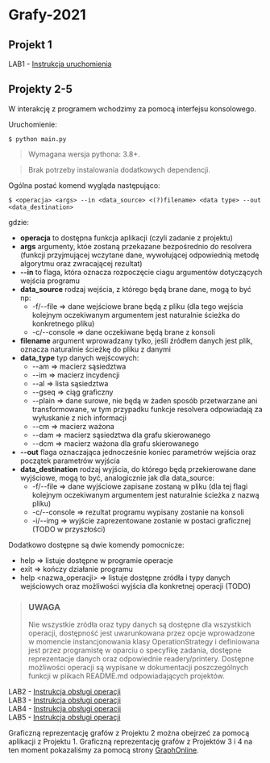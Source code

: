 # Grafy-2021

## Projekt 1

LAB1 - [Instrukcja uruchomienia](https://github.com/Fadikk367/Grafy-2021/blob/main/LAB1/README.md)  

## Projekty 2-5

W interakcję z programem wchodzimy za pomocą interfejsu konsolowego. 

Uruchomienie:
```
$ python main.py
```

> Wymagana wersja pythona: 3.8+.

> Brak potrzeby instalowania dodatkowych dependencji.

Ogólna postać komend wygląda następująco:

```
$ <operacja> <args> --in <data_source> <(?)filename> <data type> --out <data_destination>
```
gdzie:

* **operacja** to dostępna funkcja aplikacji (czyli zadanie z projektu)
* **args** argumenty, któe zostaną przekazane bezpośrednio do resolvera (funkcji przyjmującej wczytane dane, wywołującej odpowiednią metodę algorytmu oraz zwracającej rezultat)
* **--in** to flaga, która oznacza rozpoczęcie ciagu argumentów dotyczących wejścia programu
* **data_source** rodzaj wejścia, z którego będą brane dane, mogą to być np:
  * -f/--file => dane wejściowe brane będą z pliku (dla tego wejścia kolejnym oczekiwanym argumentem jest naturalnie ścieżka do konkretnego pliku)
  * -c/--console => dane oczekiwane będą brane z konsoli
* **filename** argument wprowadzany tylko, jeśli źródłem danych jest plik, oznacza naturalnie ścieżkę do pliku z danymi
* **data_type** typ danych wejścowych:
  * --am => macierz sąsiedztwa
  * --im => macierz incydencji
  * --al => lista sąsiedztwa
  * --gseq => ciąg graficzny
  * --plain => dane surowe, nie będą w żaden sposób przetwarzane ani transformowane, w tym przypadku funkcje resolvera odpowiadają za wyłuskanie z nich informacji
  * --cm => macierz ważona
  * --dam => macierz sąsiedztwa dla grafu skierowanego
  * --dcm => macierz ważona dla grafu skierowanego
* **--out** flaga oznaczająca jednocześnie koniec parametrów wejścia oraz początek parametrów wyjścia
* **data_destination** rodzaj wyjścia, do którego będą przekierowane dane wyjściowe, mogą to być, analogicznie jak dla data_source:
  * -f/--file => dane wyjściowe zapisane zostaną w pliku (dla tej flagi kolejnym oczekiwanym argumentem jest naturalnie ścieżka z nazwą pliku)
  * -c/--console => rezultat programu wypisany zostanie na konsoli
  * -i/--img => wyjście zaprezentowane zostanie w postaci graficznej (TODO w przyszłości) 


Dodatkowo dostępne są dwie komendy pomocnicze:
* help => listuje dostępne w programie operacje
* exit => kończy działanie programu
* help <nazwa_operacji> => listuje dostępne zródła i typy danych wejściowych oraz możliwości wyjścia dla konkretnej operacji (TODO)


> ### UWAGA
> Nie wszystkie zródła oraz typy danych są dostępne dla wszystkich operacji, dostępność jest uwarunkowana przez opcje wprowadzone w momencie instancjonowania klasy OperationStrategy i definiowana jest przez programistę w oparciu o specyfikę zadania, dostępne reprezentacje danych oraz odpowiednie readery/printery. Dostępne możliwości operacji są wypisane w dokumentacji poszczególnych funkcji w plikach README.md odpowiadających projektów.


LAB2 - [Instrukcja obsługi operacji](https://github.com/Fadikk367/Grafy-2021/blob/main/LAB2/README.md)  
LAB3 - [Instrukcja obsługi operacji](https://github.com/Fadikk367/Grafy-2021/blob/main/LAB3/README.md)  
LAB4 - [Instrukcja obsługi operacji](https://github.com/Fadikk367/Grafy-2021/blob/main/LAB4/README.md)  
LAB5 - [Instrukcja obsługi operacji](https://github.com/Fadikk367/Grafy-2021/blob/main/LAB5/README.md)  

Graficzną reprezentację grafów z Projektu 2 można obejrzeć za pomocą aplikacji z Projektu 1.
Graficzną reprezentację grafów z Projektów 3 i 4 na ten moment pokazaliśmy za pomocą strony [GraphOnline](graphonline.ru/en/).
